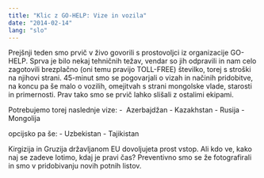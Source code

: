 ```yaml
---
title: "Klic z GO-HELP: Vize in vozila"
date: "2014-02-14"
lang: "slo"
---
```


Prejšnji teden smo prvič v živo govorili s prostovoljci iz organizacije GO-HELP. Sprva je bilo nekaj tehničnih težav, vendar so jih odpravili in nam celo zagotovili brezplačno (oni temu pravijo TOLL-FREE) številko, torej s stroški na njihovi strani. 45-minut smo se pogovarjali o vizah in načinih pridobitve, na koncu pa še malo o vozilih, omejitvah s strani mongolske vlade, starosti in primernosti. Prav tako smo se prvič lahko slišali z ostalimi ekipami.

Potrebujemo torej naslednje vize: -  Azerbajdžan - Kazakhstan - Rusija - Mongolija

opcijsko pa še: - Uzbekistan - Tajikistan

Kirgizija in Gruzija državljanom EU dovoljujeta prost vstop. Ali kdo ve, kako naj se zadeve lotimo, kdaj je pravi čas? Preventivno smo se že fotografirali in smo v pridobivanju novih potnih listov.
